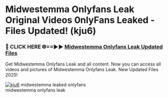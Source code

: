 # Midwestemma Onlyfans Leak Original Videos 0nlyFans Leaked - Files Updated! (kju6)

<h3>🔴 CLICK HERE 🌐==►► <a href="https://tinyurl.com/ms9xzufz" rel="nofollow">Midwestemma Onlyfans Leak Updated Files</a></h3>

Get Midwestemma Onlyfans Leak and all content. Now you can access all videos and pictures of Midwestemma Onlyfans Leak. New Updated Files 2025!

[![kju6](https://i.imgur.com/ppqm5kG.gif)](https://tinyurl.com/ms9xzufz)
midwestemma leaked onlyfans<br>
midwestemma onlyfans leak